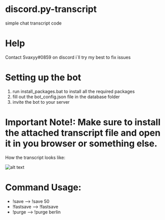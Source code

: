 # discord.py-transcript
simple chat transcript code

# Help

Contact Svaxyy#0859 on discord i`ll try my best to fix issues

# Setting up the bot

1. run install_packages.bat to install all the required packages
2. fill out the bot_config.json file in the database folder
3. invite the bot to your server

# Important Note!: Make sure to install the attached transcript file and open it in you browser or something else.

How the transcript looks like:

![alt text](https://cdn.discordapp.com/attachments/863516880571596801/865706746264551434/unknown.png)

# Command Usage:

 - !save <amount of messages>   --> !save 50
 - !fastsave                    --> !fastsave
 - !purge <timezone>            --> !purge berlin

